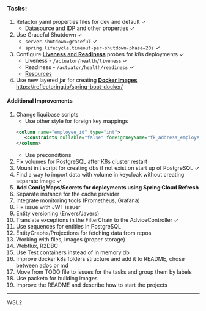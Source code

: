 ### Tasks:

1. Refactor yaml properties files for dev and default ✓
    * Datasource and IDP and other properties ✓
1. Use Graceful Shutdown ✓
    * ```server.shutdown=graceful``` ✓
    * ```spring.lifecycle.timeout-per-shutdown-phase=20s``` ✓
1. Configure [**Liveness** and **Readiness**](https://spring.io/blog/2020/03/25/liveness-and-readiness-probes-with-spring-boot) probes for k8s deployments ✓
    * Liveness - ```/actuator/health/liveness``` ✓
    * Readiness - ```/actuator/health/readiness``` ✓
    * [Resources](https://docs.spring.io/spring-boot/docs/2.3.0.BUILD-SNAPSHOT/reference/html/production-ready-features.html#production-ready-kubernetes-probes)
1. Use new layered jar for creating [**Docker Images**](https://spring.io/blog/2020/01/27/creating-docker-images-with-spring-boot-2-3-0-m1)
   https://reflectoring.io/spring-boot-docker/
#### Additional Improvements
1. Change liquibase scripts
    * Use other style for foreign key mappings
    ```xml
   <column name="employee_id" type="int">
       <constraints nullable="false" foreignKeyName="fk_address_employee" references="employee(id)"/>
   </column>
   ```
    * Use preconditions
1. Fix volumes for PostgreSQL after K8s cluster restart
1. Mount init script for creating dbs if not exist on start up of PostgreSQL ✓
1. Find a way to import data with volume in keycloak without creating separate image ✓
1. **Add ConfigMaps/Secrets for deployments using Spring Cloud Refresh**
1. Separate instance for the cache provider
1. Integrate monitoring tools (Prometheus, Grafana)
1. Fix issue with JWT issuer
1. Entity versioning (Envers/Javers)
1. Translate exceptions in the FilterChain to the AdviceController ✓
1. Use sequences for entities in PostgreSQL
1. EntityGraphs/Projections for fetching data from repos
1. Working with files, images (proper storage)
1. Webflux, R2DBC
1. Use Test containers instead of in memory db
1. Improve docker k8s folders structure and add it to README, chose between adoc or md
1. Move from TODO file to issues for the tasks and group them by labels
1. Use packeto for building images 
1. Improve the README and describe how to start the projects

---
WSL2
